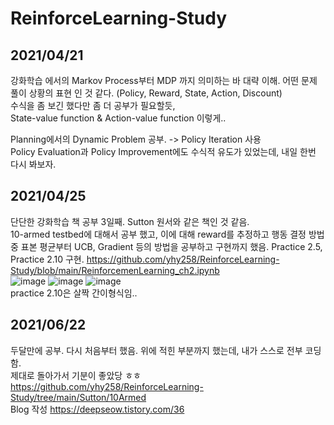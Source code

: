 # ReinforceLearning-Study  

## 2021/04/21
강화학습 에서의 Markov Process부터 MDP 까지 의미하는 바 대략 이해. 어떤 문제 풀이 상황의 표현 인 것 같다. (Policy, Reward, State, Action, Discount)  
수식을 좀 보긴 했다만 좀 더 공부가 필요할듯,  
State-value function & Action-value function 이렇게..  

Planning에서의 Dynamic Problem 공부. -> Policy Iteration 사용  
Policy Evaluation과 Policy Improvement에도 수식적 유도가 있었는데, 내일 한번 다시 봐보자.  

  
## 2021/04/25  
단단한 강화학습 책 공부 3일째. Sutton 원서와 같은 책인 것 같음.  
10-armed testbed에 대해서 공부 했고, 이에 대해 reward를 추정하고 행동 결정 방법 중 표본 평균부터 UCB, Gradient 등의 방법을 공부하고 구현까지 했음.
Practice 2.5, Practice 2.10 구현. https://github.com/yhy258/ReinforceLearning-Study/blob/main/ReinforcemenLearning_ch2.ipynb  
![image](https://user-images.githubusercontent.com/33916246/115985405-b0129100-a5e6-11eb-91cd-03cf737031bc.png)
![image](https://user-images.githubusercontent.com/33916246/115985406-b274eb00-a5e6-11eb-9b92-f442069b635a.png)
![image](https://user-images.githubusercontent.com/33916246/115985407-b4d74500-a5e6-11eb-9316-1cbf43dd4147.png)  
practice 2.10은 살짝 간이형식임..  


## 2021/06/22  
두달만에 공부. 다시 처음부터 했음. 위에 적힌 부분까지 했는데, 내가 스스로 전부 코딩함.  
제대로 돌아가서 기분이 좋았당 ㅎㅎ  https://github.com/yhy258/ReinforceLearning-Study/tree/main/Sutton/10Armed  
Blog 작성 https://deepseow.tistory.com/36
